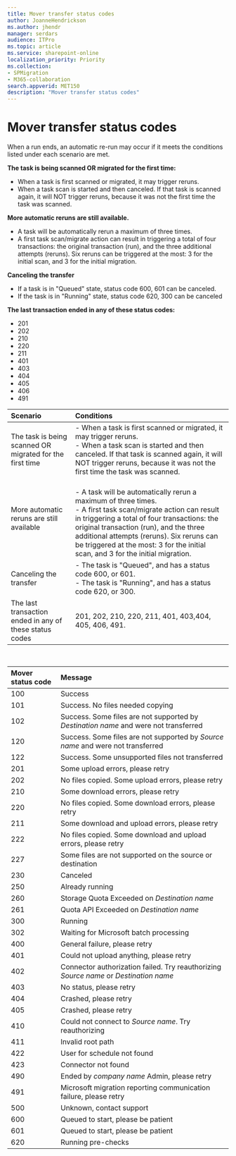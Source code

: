```yaml
---
title: Mover transfer status codes 
author: JoanneHendrickson
ms.author: jhendr
manager: serdars
audience: ITPro
ms.topic: article
ms.service: sharepoint-online
localization_priority: Priority
ms.collection:
- SPMigration
- M365-collaboration
search.appverid: MET150
description: "Mover transfer status codes"
---
```

# Mover transfer status codes


When a run ends, an automatic re-run may occur if it meets the conditions listed under each scenario are met.

**The task is being scanned OR migrated for the first time:**
- When a task is first scanned or migrated, it may trigger reruns. 
- When a task scan is started and then canceled. If that task is scanned again, it will NOT trigger reruns,  because it was not the first time the task was scanned.


**More automatic reruns are still available.** 
- A task will be automatically rerun a maximum of three times. 
- A first task scan/migrate action can result in triggering a total of four transactions: the original transaction (run), and the three additional attempts (reruns). Six reruns can be triggered at the most: 3 for the initial scan, and 3 for the initial migration.

**Canceling the transfer**
- If a task is in "Queued" state, status code 600, 601 can be canceled.
- If the task is in "Running" state, status code 620, 300 can be canceled

**The last transaction ended in any of these status codes:**

 - 201
 - 202
 - 210
 - 220
 - 211
 - 401
 - 403
 - 404
 - 405
 - 406
 - 491

|Scenario|Conditions
|:-----|:-----|
|The task is being scanned OR migrated for the first time|- When a task is first scanned or migrated, it may trigger reruns. </br>- When a task scan is started and then canceled. If that task is scanned again, it will NOT trigger reruns,  because it was not the first time the task was scanned.
|More automatic reruns are still available| </br>- A task will be automatically rerun a maximum of three times. </br>- A first task scan/migrate action can result in triggering a total of four transactions: the original transaction (run), and the three additional attempts (reruns). Six reruns can be triggered at the most: 3 for the initial scan, and 3 for the initial migration.|
|Canceling the transfer|- The task is "Queued", and has a status code 600, or 601. </br>- The task is "Running", and has a status code 620, or 300.|
|The last transaction ended in any of these status codes|201, 202, 210, 220, 211, 401, 403,404, 405, 406, 491.|
<br>

|Mover status code|Message|
|:-----|:-----|
|100| Success|
|101| Success. No files needed copying|
|102| Success. Some files are not supported by *Destination name* and were not transferred|
|120| Success. Some files are not supported by *Source name* and were not transferred|
|122| Success. Some unsupported files not transferred|
|201| Some upload errors, please retry|
|202| No files copied. Some upload errors, please retry|
|210| Some download errors, please retry|
|220| No files copied. Some download errors, please retry|
|211| Some download and upload errors, please retry|
|222| No files copied. Some download and upload errors, please retry|
|227| Some files are not supported on the source or destination|
|230| Canceled|
|250| Already running|
|260| Storage Quota Exceeded on *Destination name*|
|261| Quota API Exceeded on *Destination name*|
|300| Running|
|302| Waiting for Microsoft batch processing|
|400| General failure, please retry|
|401| Could not upload anything, please retry|
|402| Connector authorization failed. Try reauthorizing *Source name* or *Destination name*|
|403| No status, please retry|
|404| Crashed, please retry|
|405| Crashed, please retry|
|410| Could not connect to *Source name*. Try reauthorizing|
|411| Invalid root path|
|422| User for schedule not found|
|423| Connector not found|
|490| Ended by *company name* Admin, please retry|
|491| Microsoft migration reporting communication failure, please retry|
|500| Unknown, contact support|
|600| Queued to start, please be patient|
|601| Queued to start, please be patient|
|620| Running pre-checks|